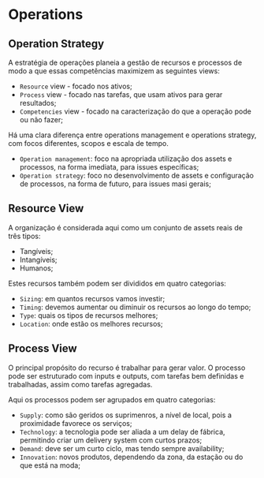 # Operations

## Operation Strategy

A estratégia de operações planeia a gestão de recursos e processos de modo a que essas competências maximizem as seguintes views:

- `Resource` view - focado nos ativos;
- `Process` view - focado nas tarefas, que usam ativos para gerar resultados;
- `Competencies` view - focado na caracterização do que a operação pode ou não fazer;

Há uma clara diferença entre operations management e operations strategy, com focos diferentes, scopos e escala de tempo.

- `Operation management`: foco na apropriada utilização dos assets e processos, na forma imediata, para issues específicas;
- `Operation strategy`: foco no desenvolvimento de assets e configuração de processos, na forma de futuro, para issues masi gerais;

## Resource View

A organização é considerada aqui como um conjunto de assets reais de três tipos:

- Tangíveis;
- Intangíveis;
- Humanos;

Estes recursos também podem ser divididos em quatro categorias:

- `Sizing`: em quantos recursos vamos investir;
- `Timing`: devemos aumentar ou diminuir os recursos ao longo do tempo;
- `Type`: quais os tipos de recursos melhores;
- `Location`: onde estão os melhores recursos;

## Process View

O principal propósito do recurso é trabalhar para gerar valor. O processo pode ser estruturado com inputs e outputs, com tarefas bem definidas e trabalhadas, assim como tarefas agregadas.

Aqui os processos podem ser agrupados em quatro categorias:

- `Supply`: como são geridos os suprimenros, a nível de local, pois a proximidade favorece os serviços;
- `Technology`: a tecnologia pode ser aliada a um delay de fábrica, permitindo criar um delivery system com curtos prazos;
- `Demand`: deve ser um curto ciclo, mas tendo sempre availability;
- `Innovation`: novos produtos, dependendo da zona, da estação ou do que está na moda;